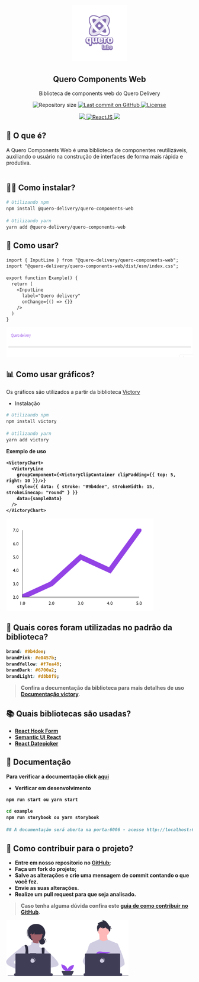 <h1 align="center">
  <img alt="querolabs" title="#querolabs" src="example/public/querolabs.png" height="150" />
</h1>


<p align="center">
   <h2 align="center">
    Quero Components Web
    </h2>
</p>

<p align="center">
  Biblioteca de components web do Quero Delivery
</p>

<p align="center">
 <img alt="Repository size" src="https://img.shields.io/github/repo-size/querodelivery/quero-components-web?color=4e5acf">

  <a aria-label="Last Commit" href="https://github.com/querodelivery/quero-components-web/commits/master">
    <img alt="Last commit on GitHub" src="https://img.shields.io/github/last-commit/querodelivery/quero-components-web?color=4e5acf">
  <img alt="License" src="https://img.shields.io/badge/license-MIT-4e5acf">
  </a>
</p>
<p align="center">
  <a target="_blank" href="https://www.typescriptlang.org">
    <img src="https://img.shields.io/static/v1?color=blue&label=Typescript&message=TS&?style=plastic&logo=Typescript">
  </a>
  <a target="_blank" href="https://reactjs.org/">
    <img alt="ReactJS" src="https://img.shields.io/static/v1?color=blue&label=React&message=JS&?style=plastic&logo=React">
  </a>
  <a target="_blank" href="https://storybook.js.org/docs/react/get-started/introduction">
    <img src="https://img.shields.io/static/v1?color=red&label=Storybook&message=SB&?style=plastic&logo=Storybook">
  </a>
</p>

## 💜 O que é?
 A Quero Components Web é uma biblioteca de componentes reutilizáveis, auxiliando o usuário na construção de interfaces de forma mais rápida e produtiva.
 <br> </br>

## 👨‍💻 Como instalar?

```bash
# Utilizando npm
npm install @quero-delivery/quero-components-web

# Utilizando yarn
yarn add @quero-delivery/quero-components-web
```


## 🏃 Como usar?

```tsx
import { InputLine } from "@quero-delivery/quero-components-web";
import "@quero-delivery/quero-components-web/dist/esm/index.css";

export function Example() {
  return (
    <InputLine
      label="Quero delivery"
      onChange={() => {}}
    />
  )
}
```
<img alt="Exemplo de uso da biblioteca Quero delivery" src="example/public/exampleInput.png" height="80" />

## 📊 Como usar gráficos?

Os gráficos são utilizados a partir da biblioteca [Victory](https://formidable.com/open-source/victory/docs)

- Instalação

```bash
# Utilizando npm
npm install victory

# Utilizando yarn
yarn add victory
```
<b>Exemplo de uso

```tsx
<VictoryChart>
  <VictoryLine
    groupComponent={<VictoryClipContainer clipPadding={{ top: 5, right: 10 }}/>}
    style={{ data: { stroke: "#9b4dee", strokeWidth: 15, strokeLinecap: "round" } }}
    data={sampleData}
  />
</VictoryChart>
```
<img alt="Exemplo de uso da biblioteca Victory" src="example/public/grafic.png" height="250" />


## 🎨 Quais cores foram utilizadas no padrão da biblioteca?

```css
brand: #9b4dee;
brandPink: #e0457b;
brandYellow: #f7ea48;
brandDark: #6700a2;
brandLight: #d8b8f9;
```

> Confira a documentação da biblioteca para mais detalhes de uso [Documentação victory](https://formidable.com/open-source/victory/docs).

## 📚 Quais bibliotecas são usadas?
- [React Hook Form](https://reactdatepicker.com/)
- [Semantic UI React](https://react.semantic-ui.com")
- [React Datepicker](https://reactdatepicker.com/)

## 📝 Documentação

Para verificar a documentação click [aqui](https://querodelivery.github.io/quero-components-web/)

- Verificar em desenvolvimento
```bash
npm run start ou yarn start
```

```bash
cd example
npm run storybook ou yarn storybook

## A documentação será aberta na porta:6006 - acesse http://localhost:6006
```

## 🤝  Como contribuir para o projeto?

- Entre em nosso repositorio no [GitHub](https://github.com/QueroDelivery/quero-components-web);
- Faça um **fork** do projeto;
- Salve as alterações e crie uma mensagem de commit contando o que você fez.
- Envie as suas alterações.
- Realize um pull request para que seja analisado.

> Caso tenha alguma dúvida confira este [guia de como contribuir no GitHub](https://github.com/firstcontributions/first-contributions).

<img src="example/public/sharing.svg" alt="Contribuição" height="150"/>
